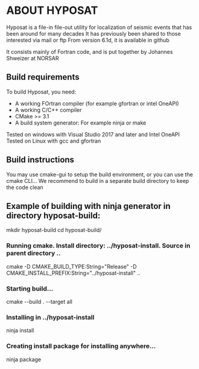 # ABOUT HYPOSAT

Hyposat is a file-in file-out utility for localization of seismic events that has been around for many decades
It has previously been shared to those interested via mail or ftp
From version 6.1d, it is available in github

It consists mainly of Fortran code, and is put together by Johannes Shweizer at NORSAR

## Build requirements

To build Hyposat, you need:

- A working FOrtran compiler (for example gfortran or intel OneAPI)
- A working C/C++ compiler
- CMake >= 3.1
- A build system generator: For example ninja or make

Tested on windows with Visual Studio 2017 and later and Intel OneAPI
Tested on Linux with gcc and gfortran

## Build instructions

You may use cmake-gui to setup the build environment,
or you can use the cmake CLI...
We recommend to build in a separate build directory to keep the code clean

## Example of building with ninja generator in directory hyposat-build:

mkdir hyposat-build
cd hyposat-build/

### Running cmake. Install directory: ../hyposat-install. Source in parent directory ..

cmake -D CMAKE_BUILD_TYPE:String="Release" -D CMAKE_INSTALL_PREFIX:String="../hyposat-install" ..

### Starting build...

cmake --build . --target all

### Installing in ../hyposat-install

ninja install

### Creating install package for installing anywhere...

ninja package

